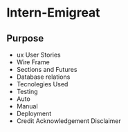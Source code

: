 # Intern-Emigreat

## Purpose
- ux User Stories
- Wire Frame
- Sections and Futures
- Database relations
- Tecnolegies Used
- Testing
- Auto
- Manual
- Deployment
- Credit
Acknowledgement
Disclaimer
